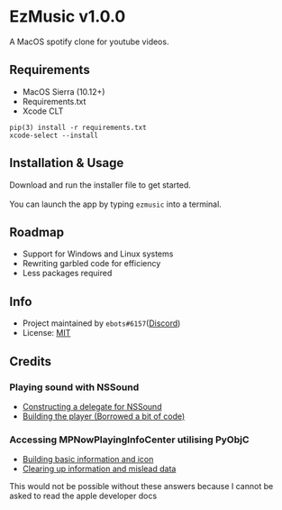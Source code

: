 # EzMusic v1.0.0
A MacOS spotify clone for youtube videos.

## Requirements
- MacOS Sierra (10.12+)
- Requirements.txt
- Xcode CLT
```
pip(3) install -r requirements.txt
xcode-select --install
```

## Installation & Usage
Download and run the installer file to get started.\
\
You can launch the app by typing `ezmusic` into a terminal.

## Roadmap
- Support for Windows and Linux systems
- Rewriting garbled code for efficiency
- Less packages required

## Info
- Project maintained by `ebots#6157`([Discord](https://discord.com/app/))
- License: [MIT](https://choosealicense.com/licenses/mit/)

## Credits
### Playing sound with NSSound
  - [Constructing a delegate for NSSound](https://stackoverflow.com/a/69981505/)
  - [Building the player (Borrowed a bit of code)](https://pypi.org/project/audioplayer/)

### Accessing MPNowPlayingInfoCenter utilising PyObjC
  - [Building basic information and icon](https://stackoverflow.com/questions/69965175/pyobjc-accessing-mpnowplayinginfocenter)
  - [Clearing up information and mislead data](https://py4u.org/questions/69965175/)

This would not be possible without these answers because I cannot be asked to read the apple developer docs
